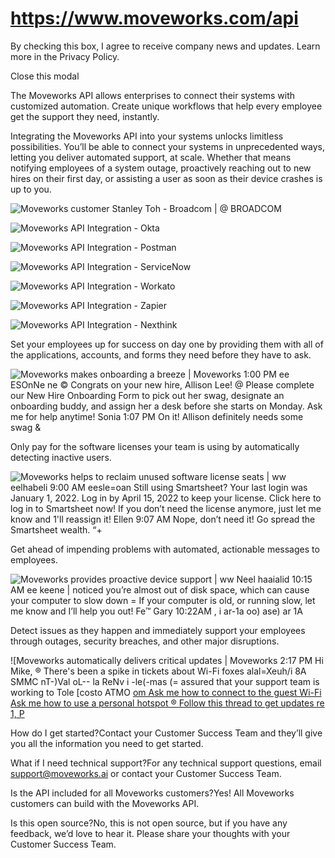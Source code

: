 # https://www.moveworks.com/api

By checking this box, I agree to receive company news and updates. Learn more in the Privacy Policy.







  Close this modal
  


The Moveworks API allows enterprises to connect their systems with customized automation. Create unique workflows that help every employee get the support they need, instantly. 

Integrating the Moveworks API into your systems unlocks limitless possibilities. You’ll be able to connect your systems in unprecedented ways, letting you deliver automated support, at scale. Whether that means notifying employees of a system outage, proactively reaching out to new hires on their first day, or assisting a user as soon as their device crashes is up to you.

![Moveworks customer Stanley Toh - Broadcom | @ BROADCOM](https://www.moveworks.com/hs-fs/hubfs/img/clients/BnW-purple-BG/Headshot_StanleyToh_Broadcom_Right.png)

![Moveworks API Integration - Okta](https://www.moveworks.com/hubfs/img/site/logos/integrations/sized/okta.svg?noresize)

![Moveworks API Integration - Postman](https://www.moveworks.com/hubfs/img/site/logos/integrations/sized/postman.svg?noresize)

![Moveworks API Integration - ServiceNow](https://www.moveworks.com/hubfs/img/site/logos/integrations/sized/servicenow.svg?noresize)

![Moveworks API Integration - Workato](https://www.moveworks.com/hubfs/img/site/logos/integrations/sized/workato.svg?noresize)

![Moveworks API Integration - Zapier](https://www.moveworks.com/hubfs/img/site/logos/integrations/sized/zapier.svg?noresize)

![Moveworks API Integration - Nexthink](https://www.moveworks.com/hubfs/img/site/logos/integrations/sized/nexthink.svg?noresize)

Set your employees up for success on day one by providing them with all of the applications, accounts, and forms they need before they have to ask.

![Moveworks makes onboarding a breeze | Moveworks 1:00 PM ee ESOnNe ne © Congrats on your new hire, Allison Lee! @ Please complete our New Hire Onboarding Form to pick out her swag, designate an onboarding buddy, and assign her a desk before she starts on Monday. Ask me for help anytime! Sonia 1:07 PM On it! Allison definitely needs some swag &](https://www.moveworks.com/hs-fs/hubfs/instant-onboarding.png)

Only pay for the software licenses your team is using by automatically detecting inactive users.

![Moveworks helps to reclaim unused software license seats | ww eelhabeli 9:00 AM eesle=oan Still using Smartsheet? Your last login was January 1, 2022. Log in by April 15, 2022 to keep your license. Click here to log in to Smartsheet now! If you don’t need the license anymore, just let me know and 1'll reassign it! Ellen 9:07 AM Nope, don’t need it! Go spread the Smartsheet wealth. “+](https://www.moveworks.com/hs-fs/hubfs/reclaim-unused-software.png)

Get ahead of impending problems with automated, actionable messages to employees.

![Moveworks provides proactive device support | ww Neel haaialid 10:15 AM ee keene | noticed you’re almost out of disk space, which can cause your computer to slow down = If your computer is old, or running slow, let me know and I’ll help you out! Fe™ Gary 10:22AM , i ar-1a oo) ase) ar 1A](https://www.moveworks.com/hs-fs/hubfs/laptop-help.png)

Detect issues as they happen and immediately support your employees through outages, security breaches, and other major disruptions.

![Moveworks automatically delivers critical updates | Moveworks 2:17 PM Hi Mike, ® There's been a spike in tickets about Wi-Fi foxes alal=Xeuh/i 8A SMMC nT-)Val oL-- la ReNv i -le(-mas (= assured that your support team is working to Tole [costo ATMO [om Ask me how to connect to the guest Wi-Fi Ask me how to use a personal hotspot ® Follow this thread to get updates re 1, P](https://www.moveworks.com/hs-fs/hubfs/deliver-critical-updates.png)

How do I get started?Contact your Customer Success Team and they’ll give you all the information you need to get started.

What if I need technical support?For any technical support questions, email support@moveworks.ai or contact your Customer Success Team.

Is the API included for all Moveworks customers?Yes! All Moveworks customers can build with the Moveworks API.

Is this open source?No, this is not open source, but if you have any feedback, we’d love to hear it. Please share your thoughts with your Customer Success Team.

